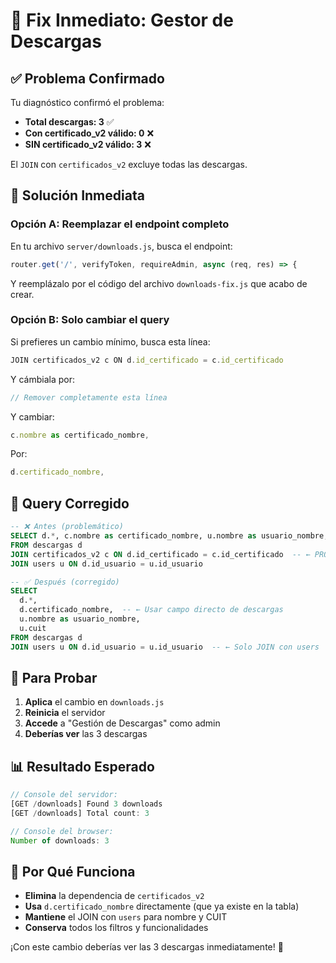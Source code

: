 # 🚀 Fix Inmediato: Gestor de Descargas

## ✅ **Problema Confirmado**
Tu diagnóstico confirmó el problema:
- **Total descargas: 3** ✅
- **Con certificado_v2 válido: 0** ❌ 
- **SIN certificado_v2 válido: 3** ❌

El `JOIN` con `certificados_v2` excluye todas las descargas.

## 🔧 **Solución Inmediata**

### **Opción A: Reemplazar el endpoint completo**
En tu archivo `server/downloads.js`, busca el endpoint:
```javascript
router.get('/', verifyToken, requireAdmin, async (req, res) => {
```

Y reemplázalo por el código del archivo `downloads-fix.js` que acabo de crear.

### **Opción B: Solo cambiar el query**
Si prefieres un cambio mínimo, busca esta línea:
```javascript
JOIN certificados_v2 c ON d.id_certificado = c.id_certificado  
```

Y cámbiala por:
```javascript
// Remover completamente esta línea
```

Y cambiar:
```javascript
c.nombre as certificado_nombre,
```

Por:
```javascript
d.certificado_nombre,
```

## 🎯 **Query Corregido**
```sql
-- ❌ Antes (problemático)
SELECT d.*, c.nombre as certificado_nombre, u.nombre as usuario_nombre, u.cuit
FROM descargas d
JOIN certificados_v2 c ON d.id_certificado = c.id_certificado  -- ← PROBLEMA
JOIN users u ON d.id_usuario = u.id_usuario

-- ✅ Después (corregido)
SELECT 
  d.*,
  d.certificado_nombre,  -- ← Usar campo directo de descargas
  u.nombre as usuario_nombre, 
  u.cuit
FROM descargas d
JOIN users u ON d.id_usuario = u.id_usuario  -- ← Solo JOIN con users
```

## 🧪 **Para Probar**
1. **Aplica** el cambio en `downloads.js`
2. **Reinicia** el servidor
3. **Accede** a "Gestión de Descargas" como admin
4. **Deberías ver** las 3 descargas

## 📊 **Resultado Esperado**
```javascript
// Console del servidor:
[GET /downloads] Found 3 downloads
[GET /downloads] Total count: 3

// Console del browser:
Number of downloads: 3
```

## 🎯 **Por Qué Funciona**
- **Elimina** la dependencia de `certificados_v2`
- **Usa** `d.certificado_nombre` directamente (que ya existe en la tabla)
- **Mantiene** el JOIN con `users` para nombre y CUIT
- **Conserva** todos los filtros y funcionalidades

¡Con este cambio deberías ver las 3 descargas inmediatamente! 🚀